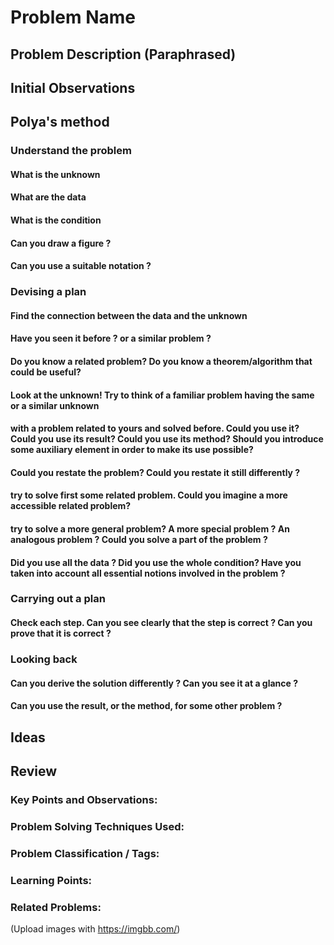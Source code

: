 
# Problem Name 

## Problem Description (Paraphrased)

## Initial Observations

## Polya's method 

### Understand the problem 

#### What is the unknown 

#### What are the data 

#### What is the condition 

#### Can you draw a figure ? 

#### Can you use a suitable notation ?

### Devising a plan 

#### Find the connection between the data and the unknown 

#### Have you seen it before ? or a similar problem ? 

#### Do you know a related problem? Do you know a theorem/algorithm that could be useful?

#### Look at the unknown! Try to think of a familiar problem having the same or a similar unknown 

#### with a problem related to yours and solved before. Could you use it? Could you use its result? Could you use its method? Should you introduce some auxiliary element in order to make its use possible? 

#### Could you restate the problem? Could you restate it still differently ?

#### try to solve first some related problem. Could you imagine a more accessible related problem? 

####  try to solve a more general problem? A more special problem ? An analogous problem ? Could you solve a part of the problem ? 

#### Did you use all the data ? Did you use the whole condition? Have you taken into account all essential notions involved in the problem ? 

### Carrying out a plan 

#### Check each step. Can you see clearly that the step is correct ? Can you prove that it is correct ?

### Looking back 

#### Can you derive the solution differently ? Can you see it at a glance ?

#### Can you use the result, or the method, for some other problem ? 

## Ideas 

## Review

### Key Points and Observations:

### Problem Solving Techniques Used:


### Problem Classification / Tags:


### Learning Points:

### Related Problems:


(Upload images with https://imgbb.com/)

